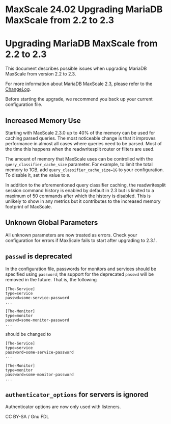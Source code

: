 
# MaxScale 24.02 Upgrading MariaDB MaxScale from 2.2 to 2.3

# Upgrading MariaDB MaxScale from 2.2 to 2.3


This document describes possible issues when upgrading MariaDB
MaxScale from version 2.2 to 2.3.


For more information about MariaDB MaxScale 2.3, please refer
to the [ChangeLog](../mariadb-maxscale-2402-maxscale-2402-changelog.md).


Before starting the upgrade, we recommend you back up your current
configuration file.


## Increased Memory Use


Starting with MaxScale 2.3.0 up to 40% of the memory can be used for
caching parsed queries. The most noticeable change is that it improves
performance in almost all cases where queries need to be parsed. Most of
the time this happens when the readwritesplit router or filters are used.


The amount of memory that MaxScale uses can be controlled with the
`query_classifier_cache_size` parameter. For example, to limit the total
memory to 1GB, add `query_classifier_cache_size=1G` to your
configuration. To disable it, set the value to `0`.


In addition to the aforementioned query classifier caching, the
readwritesplit session command history is enabled by default in 2.3 but is
limited to a maximum of 50 commands after which the history is
disabled. This is unlikely to show in any metrics but it contributes to
the increased memory footprint of MaxScale.


## Unknown Global Parameters


All unknown parameters are now treated as errors. Check your configuration for
errors if MaxScale fails to start after upgrading to 2.3.1.


## `passwd` is deprecated


In the configuration file, passwords for monitors and services should be
specified using `password`; the support for the deprecated
`passwd` will be removed in the future. That is, the following



```
[The-Service]
type=service
passwd=some-service-password
...

[The-Monitor]
type=monitor
passwd=some-monitor-password
...
```



should be changed to



```
[The-Service]
type=service
password=some-service-password
...

[The-Monitor]
type=monitor
password=some-monitor-password
...
```



## `authenticator_options` for servers is ignored


Authenticator options are now only used with listeners.


CC BY-SA / Gnu FDL

